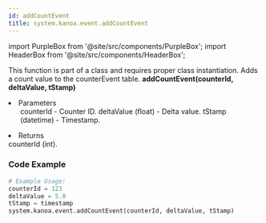 ```yaml
---
id: addCountEvent
title: system.kanoa.event.addCountEvent
---
```


import PurpleBox from '@site/src/components/PurpleBox';
import HeaderBox from '@site/src/components/HeaderBox';

<PurpleBox>This function is part of a class and requires proper class instantiation.</PurpleBox>
<HeaderBox header="Description">
    Adds a count value to the counterEvent table.
</HeaderBox>
<HeaderBox header="Syntax">
    <b>addCountEvent(counterId, deltaValue, tStamp)</b>
    <li>Parameters <br />
        <ul>
            counterId - Counter ID.
            deltaValue (float) - Delta value.
            tStamp (datetime) - Timestamp.
        </ul>
    </li>
    <li>Returns <br />
        counterId (int).
    </li>
</HeaderBox>

### Code Example

```python
# Example Usage:
counterId = 123
deltaValue = 5.0
tStamp = timestamp
system.kanoa.event.addCountEvent(counterId, deltaValue, tStamp)
